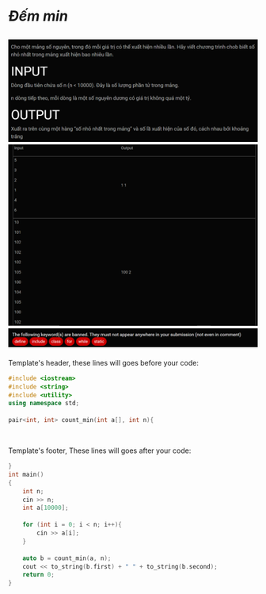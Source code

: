 ***Đếm min***
===
![alt text](image.png)
![alt text](image-1.png)
![alt text](image-2.png)
---
Template's header, these lines will goes before your code:<br>
```c++
#include <iostream>
#include <string>
#include <utility>
using namespace std;

pair<int, int> count_min(int a[], int n){

```
<br>

Template's footer, These lines will goes after your code:<br>

```c++
}
int main()
{
    int n;
    cin >> n;
    int a[10000];

    for (int i = 0; i < n; i++){
        cin >> a[i];
    }

    auto b = count_min(a, n);
    cout << to_string(b.first) + " " + to_string(b.second);
    return 0;
}
```